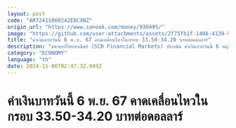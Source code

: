 ```yaml
---
layout: post
code: "ART2411060242E8CXNZ"
origin_url: "https://www.sanook.com/money/930495/"
image: "https://github.com/user-attachments/assets/2f75fb1f-1406-4139-970d-ebce201bcf03"
title: "ค่าเงินบาทวันนี้ 6 พ.ย. 67 คาดเคลื่อนไหวในกรอบ 33.50-34.20 บาทต่อดอลลาร์"
description: "ธนาคารไทยพาณิชย์ (SCB Financial Markets) ประเมิน ค่าเงินบาทวันนี้ 6 พฤศจิกายน 2567 คาดเคลื่อนไหวในกรอบ 33.50-34.20 บาทต่อดอลลาร์"
category: "ECONOMY"
language: "th"
date: 2024-11-06T02:47:32.049Z
---
```


# ค่าเงินบาทวันนี้ 6 พ.ย. 67 คาดเคลื่อนไหวในกรอบ 33.50-34.20 บาทต่อดอลลาร์